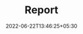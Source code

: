 ---
title: "Report"
date: 2022-06-22T13:46:25+05:30
layout: "cir-agri-premium/report"
pageNo: 13
---